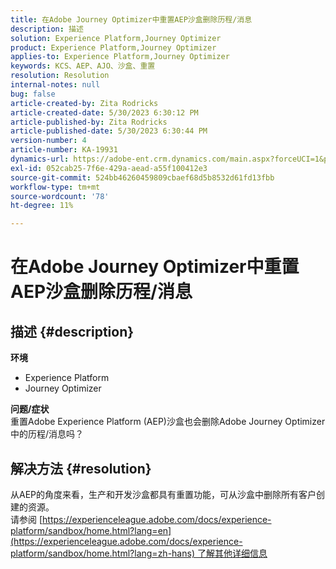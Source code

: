 ```yaml
---
title: 在Adobe Journey Optimizer中重置AEP沙盒删除历程/消息
description: 描述
solution: Experience Platform,Journey Optimizer
product: Experience Platform,Journey Optimizer
applies-to: Experience Platform,Journey Optimizer
keywords: KCS、AEP、AJO、沙盒、重置
resolution: Resolution
internal-notes: null
bug: false
article-created-by: Zita Rodricks
article-created-date: 5/30/2023 6:30:12 PM
article-published-by: Zita Rodricks
article-published-date: 5/30/2023 6:30:44 PM
version-number: 4
article-number: KA-19931
dynamics-url: https://adobe-ent.crm.dynamics.com/main.aspx?forceUCI=1&pagetype=entityrecord&etn=knowledgearticle&id=297e2603-18ff-ed11-8f6e-6045bd006b25
exl-id: 052cab25-7f6e-429a-aead-a55f100412e3
source-git-commit: 524bb46260459809cbaef68d5b8532d61fd13fbb
workflow-type: tm+mt
source-wordcount: '78'
ht-degree: 11%

---
```


# 在Adobe Journey Optimizer中重置AEP沙盒删除历程/消息

## 描述 {#description}

<b>环境</b>
- Experience Platform
- Journey Optimizer

<b>问题/症状</b><br>重置Adobe Experience Platform (AEP)沙盒也会删除Adobe Journey Optimizer中的历程/消息吗？

## 解决方法 {#resolution}

从AEP的角度来看，生产和开发沙盒都具有重置功能，可从沙盒中删除所有客户创建的资源。<br>
请参阅 [https://experienceleague.adobe.com/docs/experience-platform/sandbox/home.html?lang=en](https://experienceleague.adobe.com/docs/experience-platform/sandbox/home.html?lang=zh-hans) 了解其他详细信息
